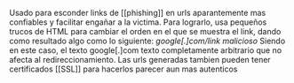 Usado para esconder links de [[phishing]] en urls aparantemente mas confiables y facilitar engañar a la victima.
Para lograrlo, usa pequeños trucos de HTML para cambiar el orden en el que se muestra el link, dando como resultado algo como lo siguiente:
_google[.]com/_*link malicioso*
Siendo en este caso, el texto google[.]com texto completamente arbitrario que no afecta al redireccionamiento.
Las urls generadas tambien pueden tener certificados [[SSL]] para hacerlos parecer aun mas autenticos